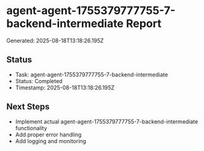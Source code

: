 # agent-agent-1755379777755-7-backend-intermediate Report

Generated: 2025-08-18T13:18:26.195Z

## Status
- Task: agent-agent-1755379777755-7-backend-intermediate
- Status: Completed
- Timestamp: 2025-08-18T13:18:26.195Z

## Next Steps
- Implement actual agent-agent-1755379777755-7-backend-intermediate functionality
- Add proper error handling
- Add logging and monitoring
